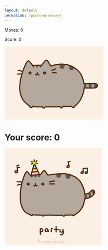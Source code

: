 ```yaml
---
layout: default
permalink: /pusheen-memory
---
```


<link rel="stylesheet" href="/css/pusheen.css">

<div id="ultradiv">
    <div id="board"></div>
    <div id="gameStatus">
        <p id="moves"> Moves: <span id="numberOfMoves">0</span></p>
        <p id="score"> Score: <span id="totalScore">0</span></p>
        <img id="pusheenMood" src="/img/pusheen/mood/neutral.gif">
    </div>
</div>

<div id="preload" style="display:none"></div>

<div id="victoryDiv">
    <div id="megaDiv">
        <h1>Your score: <span id="finalScore">0</span></h1>
        <img src="/img/pusheen/mood/victorypusheen.gif"> 
    </div>
</div>


<script>

    var imgArray = [
        "autumn.jpg",
        "bake.gif",
        "balloons.jpg",
        "beach.gif",
        "burrito.gif",
        "busy.jpg",
        "christmas.gif",
        "christmas_tree.gif",
        "flowers.jpg",
        "halloween.gif",
        "mermaid.gif",
        "more_ice_cream.gif",
        "pusheen_ice_cream.jpg",
        "shersheen.gif",
        "snowman.png"
    ];
    
    var preload = document.getElementById("preload");
    for (var i = 0; i < 15; i++) {
        preload.insertAdjacentHTML("beforeend", 
            `<img src="/img/pusheen/${imgArray[i]}">`
        )
    }

    var pusheenMoodDisplay = document.getElementById("pusheenMood")
    var numberOfMovesDisplay = document.getElementById("numberOfMoves")
    var totalScoreDisplay = document.getElementById("totalScore")
    var victoryModal = document.getElementById("victoryDiv")
    var finalScoreDisplay = document.getElementById("finalScore")
    var boardArray = imgArray.concat(imgArray);
    shuffle(boardArray);

    var board = document.getElementById("board");
    for (var i = 0; i < 30; i++) {
        board.insertAdjacentHTML("beforeend", 
            `<img data-index="${i}" src="/img/pusheen/card_back.jpg">`
        )
    }
    
    var game = {
        locked: false,
        flipNumber: 0,
        firstFlip: {index: null, img: null},
        secondFlip: {index: null, img: null},
        moves: 0,
        misses: 0,
        hits: 0,
        score: 0,
        flips: 0
    }
    
    document.body.addEventListener("mousedown", function (e) {
        var index = e.target.getAttribute("data-index");
        
        if (index === null || game.locked || !cardIsFacingDown(index)) {
            return; // nothing can happen after return
        }
        
        game.locked = true;
        game.flipNumber++;
        var hiddenPusheen = figurativelyFlipCard(index);
        
        if (game.flipNumber === 1) {
            game.firstFlip = hiddenPusheen;
            game.locked = false;
        } else if (game.flipNumber === 2) {
            game.moves++;
            numberOfMovesDisplay.textContent = game.moves;
            game.secondFlip = hiddenPusheen;
            if (game.firstFlip.img !== game.secondFlip.img) {
                setTimeout(function() {
                    flipCardBack(game.firstFlip.index);
                    flipCardBack(game.secondFlip.index);
                    reset();
                }, 1000);
                game.hits = 0;
                game.misses++
            } else { // if cards match
                game.misses = 0;
                game.hits++;
                game.score = game.score + game.hits * game.hits;
                game.flips++;
                if (victory()) {
                    showVictoryDance();
                }
                reset();
            }
            setTimeout(updateGameStatus, 200);
        }
        console.log(game.moves)
        
        
    });
    
    function victory() {
        return game.flips === 15;
    }
    
    function showVictoryDance() {
        finalScoreDisplay.textContent = game.score;
        victoryModal.style.display = "block";
    }
    
    function cardIsFacingDown(index){
         return board.children[index].src.includes("card_back.jpg");
    }
   
    function figurativelyFlipCard(index) {
        var hiddenPusheen = boardArray[index];
        board.children[index].src = `/img/pusheen/${hiddenPusheen}`;
        return {index: index, img: hiddenPusheen};
    }
    
    function flipCardBack(index) {
        board.children[index].src = "/img/pusheen/card_back.jpg";
    }
    
    function updateGameStatus() {
        totalScoreDisplay.textContent = game.score;
        if (game.misses === 1) {
           pusheenMoodDisplay.src = "/img/pusheen/mood/fail1.png";
        } else if (game.misses === 2) {
            pusheenMoodDisplay.src = "/img/pusheen/mood/fail2.png";
        } else if (game.misses >= 3) {
            pusheenMoodDisplay.src = "/img/pusheen/mood/fail3.png";
        }
        if (game.hits === 1) {
           pusheenMoodDisplay.src = "/img/pusheen/mood/happy1.png";
        } else if (game.hits === 2) {
            pusheenMoodDisplay.src = "/img/pusheen/mood/happy2.png";
        } else if (game.hits >= 3) {
            pusheenMoodDisplay.src = "/img/pusheen/mood/happy3.png";
        }
        setTimeout(function() {
            pusheenMoodDisplay.src = "/img/pusheen/mood/neutral.gif";
        }, 1500);
    }
    
    function reset() {
        game.flipNumber = 0;
        game.firstFlip = null;
        game.secondFlip = null;
        game.locked = false;
    }

    




























function shuffle(a) {
    for (let i = a.length; i; i--) {
        let j = Math.floor(Math.random() * i);
        [a[i - 1], a[j]] = [a[j], a[i - 1]];
    }
}

</script>